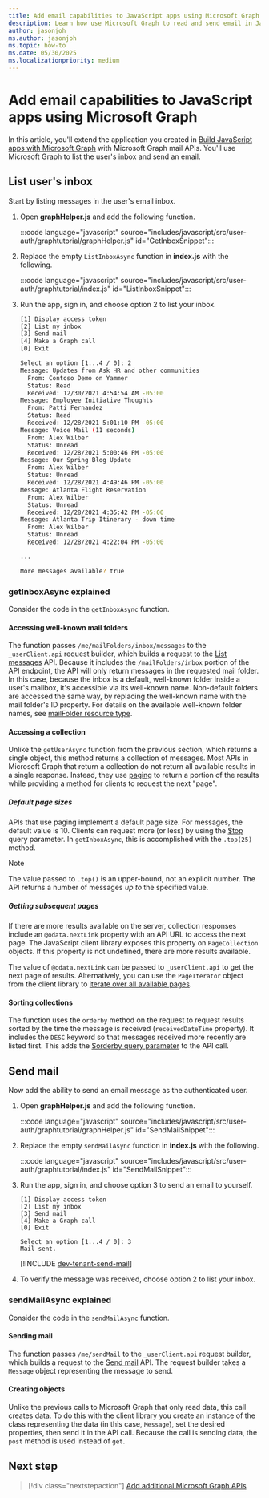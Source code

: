 ```yaml
---
title: Add email capabilities to JavaScript apps using Microsoft Graph
description: Learn how use Microsoft Graph to read and send email in JavaScript apps
author: jasonjoh
ms.author: jasonjoh
ms.topic: how-to
ms.date: 05/30/2025
ms.localizationpriority: medium
---
```


# Add email capabilities to JavaScript apps using Microsoft Graph

In this article, you'll extend the application you created in [Build JavaScript apps with Microsoft Graph](javascript.md) with Microsoft Graph mail APIs. You'll use Microsoft Graph to list the user's inbox and send an email.

## List user's inbox

Start by listing messages in the user's email inbox.

1. Open **graphHelper.js** and add the following function.

    :::code language="javascript" source="includes/javascript/src/user-auth/graphtutorial/graphHelper.js" id="GetInboxSnippet":::

1. Replace the empty `ListInboxAsync` function in **index.js** with the following.

    :::code language="javascript" source="includes/javascript/src/user-auth/graphtutorial/index.js" id="ListInboxSnippet":::

1. Run the app, sign in, and choose option 2 to list your inbox.

    ```bash
    [1] Display access token
    [2] List my inbox
    [3] Send mail
    [4] Make a Graph call
    [0] Exit

    Select an option [1...4 / 0]: 2
    Message: Updates from Ask HR and other communities
      From: Contoso Demo on Yammer
      Status: Read
      Received: 12/30/2021 4:54:54 AM -05:00
    Message: Employee Initiative Thoughts
      From: Patti Fernandez
      Status: Read
      Received: 12/28/2021 5:01:10 PM -05:00
    Message: Voice Mail (11 seconds)
      From: Alex Wilber
      Status: Unread
      Received: 12/28/2021 5:00:46 PM -05:00
    Message: Our Spring Blog Update
      From: Alex Wilber
      Status: Unread
      Received: 12/28/2021 4:49:46 PM -05:00
    Message: Atlanta Flight Reservation
      From: Alex Wilber
      Status: Unread
      Received: 12/28/2021 4:35:42 PM -05:00
    Message: Atlanta Trip Itinerary - down time
      From: Alex Wilber
      Status: Unread
      Received: 12/28/2021 4:22:04 PM -05:00

    ...

    More messages available? true
    ```

### getInboxAsync explained

Consider the code in the `getInboxAsync` function.

#### Accessing well-known mail folders

The function passes `/me/mailFolders/inbox/messages` to the `_userClient.api` request builder, which builds a request to the [List messages](/graph/api/user-list-messages) API. Because it includes the `/mailFolders/inbox` portion of the API endpoint, the API will only return messages in the requested mail folder. In this case, because the inbox is a default, well-known folder inside a user's mailbox, it's accessible via its well-known name. Non-default folders are accessed the same way, by replacing the well-known name with the mail folder's ID property. For details on the available well-known folder names, see [mailFolder resource type](/graph/api/resources/mailfolder).

#### Accessing a collection

Unlike the `getUserAsync` function from the previous section, which returns a single object, this method returns a collection of messages. Most APIs in Microsoft Graph that return a collection do not return all available results in a single response. Instead, they use [paging](/graph/paging) to return a portion of the results while providing a method for clients to request the next "page".

##### Default page sizes

APIs that use paging implement a default page size. For messages, the default value is 10. Clients can request more (or less) by using the [$top](/graph/query-parameters#top-parameter) query parameter. In `getInboxAsync`, this is accomplished with the `.top(25)` method.

> [!NOTE]
> The value passed to `.top()` is an upper-bound, not an explicit number. The API returns a number of messages *up to* the specified value.

##### Getting subsequent pages

If there are more results available on the server, collection responses include an `@odata.nextLink` property with an API URL to access the next page. The JavaScript client library exposes this property on `PageCollection` objects. If this property is not undefined, there are more results available.

The value of `@odata.nextLink` can be passed to `_userClient.api` to get the next page of results. Alternatively, you can use the `PageIterator` object from the client library to [iterate over all available pages](/graph/sdks/paging).

#### Sorting collections

The function uses the `orderby` method on the request to request results sorted by the time the message is received (`receivedDateTime` property). It includes the `DESC` keyword so that messages received more recently are listed first. This adds the [$orderby query parameter](/graph/query-parameters#orderby-parameter) to the API call.

## Send mail

Now add the ability to send an email message as the authenticated user.

1. Open **graphHelper.js** and add the following function.

    :::code language="javascript" source="includes/javascript/src/user-auth/graphtutorial/graphHelper.js" id="SendMailSnippet":::

1. Replace the empty `sendMailAsync` function in **index.js** with the following.

    :::code language="javascript" source="includes/javascript/src/user-auth/graphtutorial/index.js" id="SendMailSnippet":::

1. Run the app, sign in, and choose option 3 to send an email to yourself.

    ```Shell
    [1] Display access token
    [2] List my inbox
    [3] Send mail
    [4] Make a Graph call
    [0] Exit

    Select an option [1...4 / 0]: 3
    Mail sent.
    ```

    [!INCLUDE [dev-tenant-send-mail](includes/shared/dev-tenant-send-mail.md)]

1. To verify the message was received, choose option 2 to list your inbox.

### sendMailAsync explained

Consider the code in the `sendMailAsync` function.

#### Sending mail

The function passes `/me/sendMail` to the `_userClient.api` request builder, which builds a request to the [Send mail](/graph/api/user-sendmail) API. The request builder takes a `Message` object representing the message to send.

#### Creating objects

Unlike the previous calls to Microsoft Graph that only read data, this call creates data. To do this with the client library you create an instance of the class representing the data (in this case, `Message`), set the desired properties, then send it in the API call. Because the call is sending data, the `post` method is used instead of `get`.

## Next step

> [!div class="nextstepaction"]
> [Add additional Microsoft Graph APIs](javascript-extend-app.md)
